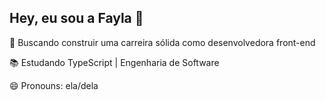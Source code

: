 ## Hey, eu sou a Fayla 👋


🌱 Buscando construir uma carreira sólida como desenvolvedora front-end

📚 Estudando TypeScript | Engenharia de Software

😄 Pronouns: ela/dela




<!--
**faylamarques/faylamarques** is a ✨ _special_ ✨ repository because its `README.md` (this file) appears on your GitHub profile.

Here are some ideas to get you started:

- 🔭 I’m currently working on ...
- 🌱 I’m currently learning ...
- 👯 I’m looking to collaborate on ...
- 🤔 I’m looking for help with ...
- 💬 Ask me about ...
- 📫 How to reach me: ...
- 😄 Pronouns: ...
- ⚡ Fun fact: ...
-->
